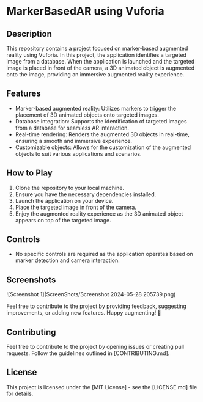 # MarkerBasedAR using Vuforia

## Description
This repository contains a project focused on marker-based augmented reality using Vuforia. In this project, the application identifies a targeted image from a database. When the application is launched and the targeted image is placed in front of the camera, a 3D animated object is augmented onto the image, providing an immersive augmented reality experience.

## Features
- Marker-based augmented reality: Utilizes markers to trigger the placement of 3D animated objects onto targeted images.
- Database integration: Supports the identification of targeted images from a database for seamless AR interaction.
- Real-time rendering: Renders the augmented 3D objects in real-time, ensuring a smooth and immersive experience.
- Customizable objects: Allows for the customization of the augmented objects to suit various applications and scenarios.

## How to Play
1. Clone the repository to your local machine.
2. Ensure you have the necessary dependencies installed.
3. Launch the application on your device.
4. Place the targeted image in front of the camera.
5. Enjoy the augmented reality experience as the 3D animated object appears on top of the targeted image.

## Controls
- No specific controls are required as the application operates based on marker detection and camera interaction.

## Screenshots
![Screenshot 1](ScreenShots/Screenshot 2024-05-28 205739.png)

Feel free to contribute to the project by providing feedback, suggesting improvements, or adding new features. Happy augmenting! 🚀

## Contributing

Feel free to contribute to the project by opening issues or creating pull requests. Follow the guidelines outlined in [CONTRIBUTING.md].

## License

This project is licensed under the [MIT License] - see the [LICENSE.md] file for details.
